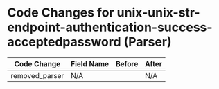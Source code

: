 # Code Changes for unix-unix-str-endpoint-authentication-success-acceptedpassword (Parser)

| Code Change | Field Name | Before | After |
|-------------|------------|--------|-------|
| removed_parser | N/A |  | N/A |